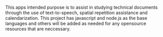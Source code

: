 This apps intended purpose is to assist in studying technical documents through the use of text-to-speech, spatial repetition assistance and calendarization.
This project has javascript and node.js as the base languages and others will be added as needed for any opensource resources that are neccessary.

